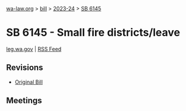 [wa-law.org](/) > [bill](/bill/) > [2023-24](/bill/2023-24/) > [SB 6145](/bill/2023-24/sb/6145/)

# SB 6145 - Small fire districts/leave
[leg.wa.gov](https://app.leg.wa.gov/billsummary?BillNumber=6145&Year=2023&Initiative=false) | [RSS Feed](./rss.xml)

## Revisions
* [Original Bill](1/)

## Meetings